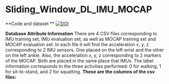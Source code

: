 # Sliding_Window_DL_IMU_MOCAP
**Code and dataset
**
[![DOI](https://zenodo.org/badge/506383720.svg)](https://zenodo.org/badge/latestdoi/506383720)


**Database Attribute Information**
There are 4 CSV files corresponding to IMU training set, IMU evaluation set; as well as MOCAP training set and MOCAP evaluation set.
In each file it will find the acceleration x, y, z corresponding to 2 IMU sensors. One placed on the left wrist and the other on the left ankle. Also, the acceleration x, y, z corresponding to 2 markers of the MOCAP. Both are placed in the same place that IMUs.
The label information corresponds to the three activities performed: 0 for walking, 1 for sit-to-stand, and 2 for squatting.
**These are the columns of the csv files:**

